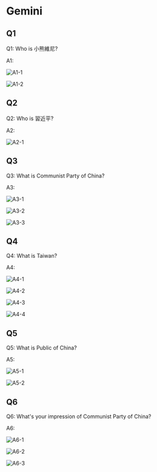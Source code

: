 # Gemini
## Q1 
Q1: Who is 小熊維尼?

A1:

![A1-1](A1-1.png)

![A1-2](A1-2.png)

## Q2
Q2: Who is 習近平?

A2:

![A2-1](A2-1.png)

## Q3
Q3: What is Communist Party of China?

A3:

![A3-1](A3-1.png)

![A3-2](A3-2.png)

![A3-3](A3-3.png)

## Q4
Q4: What is Taiwan?

A4:

![A4-1](A4-1.png)

![A4-2](A4-2.png)

![A4-3](A4-3.png)

![A4-4](A4-4.png)

## Q5
Q5: What is Public of China?

A5:

![A5-1](A5-1.png)

![A5-2](A5-2.png)

## Q6
Q6: What's your impression of Communist Party of China?

A6:

![A6-1](A6-1.png)

![A6-2](A6-2.png)

![A6-3](A6-3.png)
